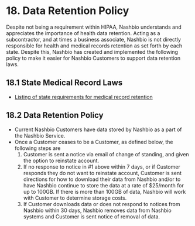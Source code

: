 # 18. Data Retention Policy

Despite not being a requirement within HIPAA, Nashbio understands and appreciates the importance of health data retention. Acting as a subcontractor, and at times a business associate, Nashbio is not directly responsible for health and medical records retention as set forth by each state. Despite this, Nashbio has created and implemented the following policy to make it easier for Nashbio Customers to support data retention laws.

## 18.1 State Medical Record Laws

* [Listing of state requirements for medical record retention](http://www.healthit.gov/sites/default/files/appa7-1.pdf)

## 18.2 Data Retention Policy

* Current Nashbio Customers have data stored by Nashbio as a part of the Nashbio Service.
* Once a Customer ceases to be a Customer, as defined below, the following steps are
  1. Customer is sent a notice via email of change of standing, and given the option to reinstate account.
  2. If no response to notice in #1 above within 7 days, or if Customer responds they do not want to reinstate account, Customer is sent directions for how to download their data from Nashbio and/or to have Nashbio continue to store the data at a rate of $25/month for up to 100GB. If there is more than 100GB of data, Nashbio will work with Customer to determine storage costs.
  3. If Customer downloads data or does not respond to notices from Nashbio within 30 days, Nashbio removes data from Nashbio systems and Customer is sent notice of removal of data.
